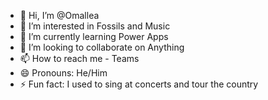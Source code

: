 - 👋 Hi, I’m @Omallea
- 👀 I’m interested in Fossils and Music
- 🌱 I’m currently learning Power Apps
- 💞️ I’m looking to collaborate on Anything
- 📫 How to reach me - Teams
- 😄 Pronouns: He/Him
- ⚡ Fun fact: I used to sing at concerts and tour the country

<!---
Omallea/Omallea is a ✨ special ✨ repository because its `README.md` (this file) appears on your GitHub profile.
You can click the Preview link to take a look at your changes.
--->
